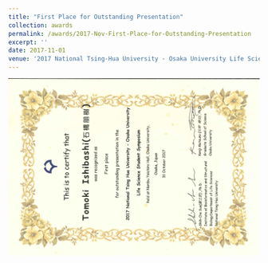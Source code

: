 ```yaml
---
title: "First Place for Outstanding Presentation"
collection: awards
permalink: /awards/2017-Nov-First-Place-for-Outstanding-Presentation
excerpt: ''
date: 2017-11-01
venue: '2017 National Tsing-Hua University - Osaka University Life Science Student Symposium'
---
```


![Certification](/images/20171031-FirstPrizeCert.jpg)
